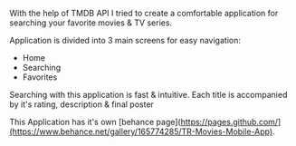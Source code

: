With the help of TMDB API I tried to create a comfortable application for searching your favorite movies & TV series.

Application is divided into 3 main screens for easy navigation:
* Home 
* Searching 
* Favorites

Searching with this application is fast & intuitive. Each title is accompanied by it's rating, description & final poster

This Application has it's own [behance page](https://pages.github.com/](https://www.behance.net/gallery/165774285/TR-Movies-Mobile-App).
